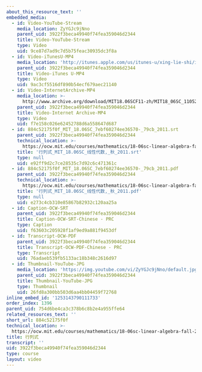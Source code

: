 ```yaml
---
about_this_resource_text: ''
embedded_media:
  - id: Video-YouTube-Stream
    media_location: ZyYGJc9jNno
    parent_uid: 3922f3beca49940f74fea359046d2344
    title: Video-YouTube-Stream
    type: Video
    uid: 9ce87d7ad9c7d5b75feac30935dc3f8a
  - id: Video-iTunesU-MP4
    media_location: 'http://itunes.apple.com/us/itunes-u/xing-lie-shi/id528718147?i=115568870'
    parent_uid: 3922f3beca49940f74fea359046d2344
    title: Video-iTunes U-MP4
    type: Video
    uid: 9ac3cf5516df890b54ecf679aec21140
  - id: Video-InternetArchive-MP4
    media_location: >-
      http://www.archive.org/download/MIT18.06SCF11-zh/MIT18_06SC_110526_L2_zh-hans-cmn_300k.mp4
    parent_uid: 3922f3beca49940f74fea359046d2344
    title: Video-Internet Archive-MP4
    type: Video
    uid: f7e158c026e62452788d6a558647d687
  - id: 884c52175f0f_MIT_18.06SC_7ebf60274ee36570-_79cb_2011.srt
    parent_uid: 3922f3beca49940f74fea359046d2344
    technical_location: >-
      https://ocw.mit.edu/courses/mathematics/18-06sc-linear-algebra-fall-2011/resource-index/884c52175f0f/884c52175f0f_MIT_18.06SC_7ebf60274ee36570-_79cb_2011.srt
    title: '行列式_MIT_18.06SC_线性代数,_秋_2011.srt'
    type: null
    uid: e92ff9d2c7ce28535c7d92c6c471361c
  - id: 884c52175f0f_MIT_18.06SC_7ebf60274ee36570-_79cb_2011.pdf
    parent_uid: 3922f3beca49940f74fea359046d2344
    technical_location: >-
      https://ocw.mit.edu/courses/mathematics/18-06sc-linear-algebra-fall-2011/resource-index/884c52175f0f/884c52175f0f_MIT_18.06SC_7ebf60274ee36570-_79cb_2011.pdf
    title: '行列式_MIT_18.06SC_线性代数,_秋_2011.pdf'
    type: null
    uid: e273c4cb310e85867b82932c120aa25a
  - id: Caption-OCW-SRT
    parent_uid: 3922f3beca49940f74fea359046d2344
    title: Caption-OCW-SRT-Chinese - PRC
    type: Caption
    uid: f63603c205928f1af9ed9a881f9453df
  - id: Transcript-OCW-PDF
    parent_uid: 3922f3beca49940f74fea359046d2344
    title: Transcript-OCW-PDF-Chinese - PRC
    type: Transcript
    uid: 76adaeb539fb5133ac18b348c2616d97
  - id: Thumbnail-YouTube-JPG
    media_location: 'https://img.youtube.com/vi/ZyYGJc9jNno/default.jpg'
    parent_uid: 3922f3beca49940f74fea359046d2344
    title: Thumbnail-YouTube-JPG
    type: Thumbnail
    uid: 26fd8a300bb503d6aa4bb04459f72768
inline_embed_id: '1253143790111733'
order_index: 1396
parent_uid: 754d6be4ca3c378b6c8b2e4a955ffe64
related_resources_text: ''
short_url: 884c52175f0f
technical_location: >-
  https://ocw.mit.edu/courses/mathematics/18-06sc-linear-algebra-fall-2011/resource-index/884c52175f0f
title: 行列式
transcript: ''
uid: 3922f3beca49940f74fea359046d2344
type: course
layout: video
---
```

